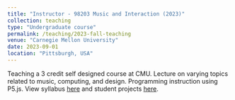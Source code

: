 ```yaml
---
title: "Instructor - 98203 Music and Interaction (2023)"
collection: teaching
type: "Undergraduate course"
permalink: /teaching/2023-fall-teaching
venue: "Carnegie Mellon University"
date: 2023-09-01
location: "Pittsburgh, USA"
---
```


Teaching a 3 credit self designed course at CMU. Lecture on varying topics related to music, computing, and design. Programming instruction using P5.js. View syllabus [here](https://drive.google.com/file/d/1V2fDkWqL7B-zhe_V85LqcXMyJ76ygwj4/view?usp=sharing) and student projects [here](https://drive.google.com/file/d/1-MKpeivYQDHd0Ziefjfn7tihIKY7G2vX/view?usp=sharing).
